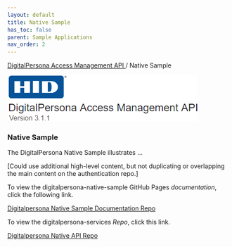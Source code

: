 ```yaml
---
layout: default
title: Native Sample
has_toc: false
parent: Sample Applications
nav_order: 2
---
```


[DigitalPersona Access Management API ](https://lenhodgeman.github.io/digitalpersona-access-management-api/)/ Native Sample  

![](../../docs/assets/HID-logo.png)  

### Native Sample  

The DigitalPersona Native Sample illustrates ...

[Could use additional high-level content, but not duplicating or overlapping the main content on the authentication repo.]

To view the digitalpersona-native-sample GitHub Pages *documentation*, click the following link.

[Digitalpersona Native Sample Documentation Repo](https://lenhodgeman.github.io/digitalpersona-native-sample/)

To view the digitalpersona-services *Repo*, click this link.

[Digitalpersona Native API Repo](https://github.com/LenHodgeman/digitalpersona-mative-sample/)
